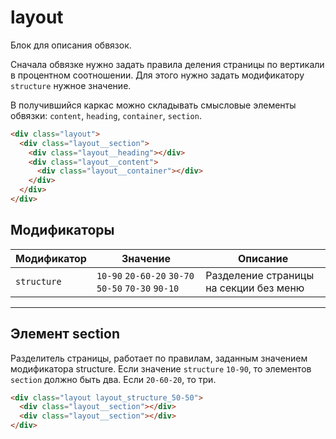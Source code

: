 # layout

Блок для описания обвязок.

Сначала обвязке нужно задать правила деления страницы по вертикали в процентном соотношении. Для этого нужно задать модификатору `structure` нужное значение.

В получившийся каркас можно складывать смысловые элементы обвязки: `content`, `heading`, `container`, `section`.

```html
<div class="layout">
  <div class="layout__section">
    <div class="layout__heading"></div>
    <div class="layout__content">
      <div class="layout__container"></div>
    </div>
  </div>
</div>
```

## Модификаторы

| Модификатор | Значение                                           | Описание                               |
| ----------- | -------------------------------------------------- | -------------------------------------- |
| `structure` | `10-90` `20-60-20` `30-70` `50-50` `70-30` `90-10` | Разделение страницы на секции без меню |

---

## Элемент section

Разделитель страницы, работает по правилам, заданным значением модификатора structure.
Если значение `structure` `10-90`, то элементов `section` должно быть два. Если `20-60-20`, то три.

```html
<div class="layout layout_structure_50-50">
  <div class="layout__section"></div>
  <div class="layout__section"></div>
</div>
```
